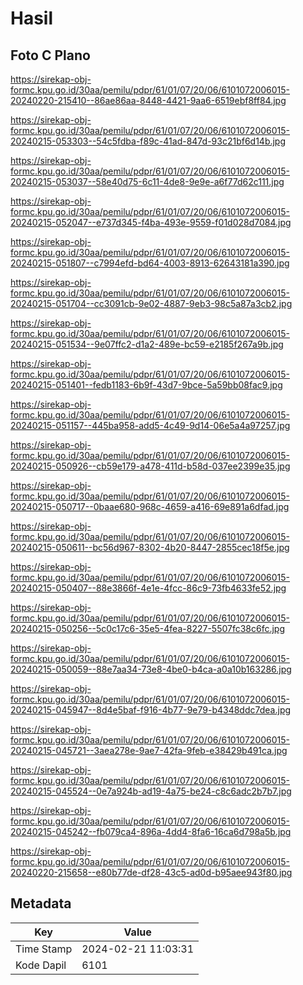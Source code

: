 # Hasil

## Foto C Plano

https://sirekap-obj-formc.kpu.go.id/30aa/pemilu/pdpr/61/01/07/20/06/6101072006015-20240220-215410--86ae86aa-8448-4421-9aa6-6519ebf8ff84.jpg

https://sirekap-obj-formc.kpu.go.id/30aa/pemilu/pdpr/61/01/07/20/06/6101072006015-20240215-053303--54c5fdba-f89c-41ad-847d-93c21bf6d14b.jpg

https://sirekap-obj-formc.kpu.go.id/30aa/pemilu/pdpr/61/01/07/20/06/6101072006015-20240215-053037--58e40d75-6c11-4de8-9e9e-a6f77d62c111.jpg

https://sirekap-obj-formc.kpu.go.id/30aa/pemilu/pdpr/61/01/07/20/06/6101072006015-20240215-052047--e737d345-f4ba-493e-9559-f01d028d7084.jpg

https://sirekap-obj-formc.kpu.go.id/30aa/pemilu/pdpr/61/01/07/20/06/6101072006015-20240215-051807--c7994efd-bd64-4003-8913-62643181a390.jpg

https://sirekap-obj-formc.kpu.go.id/30aa/pemilu/pdpr/61/01/07/20/06/6101072006015-20240215-051704--cc3091cb-9e02-4887-9eb3-98c5a87a3cb2.jpg

https://sirekap-obj-formc.kpu.go.id/30aa/pemilu/pdpr/61/01/07/20/06/6101072006015-20240215-051534--9e07ffc2-d1a2-489e-bc59-e2185f267a9b.jpg

https://sirekap-obj-formc.kpu.go.id/30aa/pemilu/pdpr/61/01/07/20/06/6101072006015-20240215-051401--fedb1183-6b9f-43d7-9bce-5a59bb08fac9.jpg

https://sirekap-obj-formc.kpu.go.id/30aa/pemilu/pdpr/61/01/07/20/06/6101072006015-20240215-051157--445ba958-add5-4c49-9d14-06e5a4a97257.jpg

https://sirekap-obj-formc.kpu.go.id/30aa/pemilu/pdpr/61/01/07/20/06/6101072006015-20240215-050926--cb59e179-a478-411d-b58d-037ee2399e35.jpg

https://sirekap-obj-formc.kpu.go.id/30aa/pemilu/pdpr/61/01/07/20/06/6101072006015-20240215-050717--0baae680-968c-4659-a416-69e891a6dfad.jpg

https://sirekap-obj-formc.kpu.go.id/30aa/pemilu/pdpr/61/01/07/20/06/6101072006015-20240215-050611--bc56d967-8302-4b20-8447-2855cec18f5e.jpg

https://sirekap-obj-formc.kpu.go.id/30aa/pemilu/pdpr/61/01/07/20/06/6101072006015-20240215-050407--88e3866f-4e1e-4fcc-86c9-73fb4633fe52.jpg

https://sirekap-obj-formc.kpu.go.id/30aa/pemilu/pdpr/61/01/07/20/06/6101072006015-20240215-050256--5c0c17c6-35e5-4fea-8227-5507fc38c6fc.jpg

https://sirekap-obj-formc.kpu.go.id/30aa/pemilu/pdpr/61/01/07/20/06/6101072006015-20240215-050059--88e7aa34-73e8-4be0-b4ca-a0a10b163286.jpg

https://sirekap-obj-formc.kpu.go.id/30aa/pemilu/pdpr/61/01/07/20/06/6101072006015-20240215-045947--8d4e5baf-f916-4b77-9e79-b4348ddc7dea.jpg

https://sirekap-obj-formc.kpu.go.id/30aa/pemilu/pdpr/61/01/07/20/06/6101072006015-20240215-045721--3aea278e-9ae7-42fa-9feb-e38429b491ca.jpg

https://sirekap-obj-formc.kpu.go.id/30aa/pemilu/pdpr/61/01/07/20/06/6101072006015-20240215-045524--0e7a924b-ad19-4a75-be24-c8c6adc2b7b7.jpg

https://sirekap-obj-formc.kpu.go.id/30aa/pemilu/pdpr/61/01/07/20/06/6101072006015-20240215-045242--fb079ca4-896a-4dd4-8fa6-16ca6d798a5b.jpg

https://sirekap-obj-formc.kpu.go.id/30aa/pemilu/pdpr/61/01/07/20/06/6101072006015-20240220-215658--e80b77de-df28-43c5-ad0d-b95aee943f80.jpg


## Metadata

| Key        | Value               |
| ---------- | ------------------- |
| Time Stamp | 2024-02-21 11:03:31 |
| Kode Dapil | 6101                |



